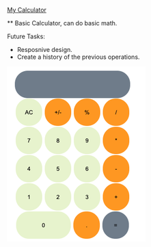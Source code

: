 
[My Calculator]( https://taguhika.github.io/myCalculator/)

** Basic Calculator, can do basic math. 

Future Tasks:

* Resposnive design.
* Create a history of the previous operations.

![myCalculator](./myCalculator.png?raw=true "myCalculator")


